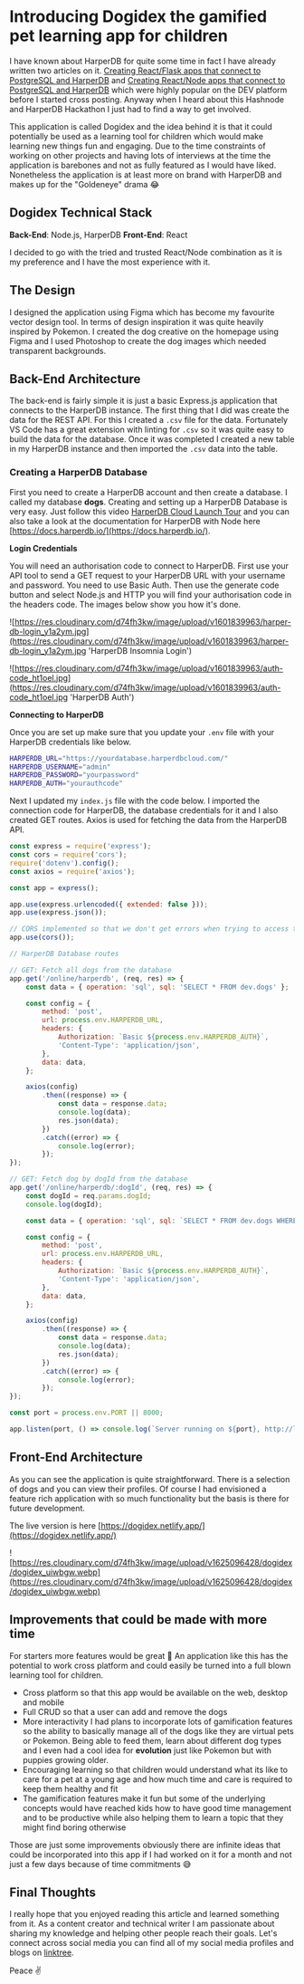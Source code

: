 # Introducing Dogidex the gamified pet learning app for children

I have known about HarperDB for quite some time in fact I have already written two articles on it. [Creating React/Flask apps that connect to PostgreSQL and HarperDB](https://andrewbaisden.hashnode.dev/creating-reactflask-apps-that-connect-to-postgresql-and-harperdb) and [Creating React/Node apps that connect to PostgreSQL and HarperDB](https://andrewbaisden.hashnode.dev/creating-reactnode-apps-that-connect-to-postgresql-and-harperdb) which were highly popular on the DEV platform before I started cross posting. Anyway when I heard about this Hashnode and HarperDB Hackathon I just had to find a way to get involved.

This application is called Dogidex and the idea behind it is that it could potentially be used as a learning tool for children which would make learning new things fun and engaging. Due to the time constraints of working on other projects and having lots of interviews at the time the application is barebones and not as fully featured as I would have liked. Nonetheless the application is at least more on brand with HarperDB and makes up for the "Goldeneye" drama 😂

## Dogidex Technical Stack

**Back-End**: Node.js, HarperDB
**Front-End**: React

I decided to go with the tried and trusted React/Node combination as it is my preference and I have the most experience with it.

## The Design

I designed the application using Figma which has become my favourite vector design tool. In terms of design inspiration it was quite heavily inspired by Pokemon. I created the dog creative on the homepage using Figma and I used Photoshop to create the dog images which needed transparent backgrounds.

## Back-End Architecture

The back-end is fairly simple it is just a basic Express.js application that connects to the HarperDB instance. The first thing that I did was create the data for the REST API. For this I created a `.csv` file for the data. Fortunately VS Code has a great extension with linting for `.csv` so it was quite easy to build the data for the database. Once it was completed I created a new table in my HarperDB instance and then imported the `.csv` data into the table.

### Creating a HarperDB Database

First you need to create a HarperDB account and then create a database. I called my database **dogs**. Creating and setting up a HarperDB Database is very easy. Just follow this video [HarperDB Cloud Launch Tour](https://www.youtube.com/watch?v=fAKZxK-XamM&t=0s) and you can also take a look at the documentation for HarperDB with Node here [https://docs.harperdb.io/](https://docs.harperdb.io/).

**Login Credentials**

You will need an authorisation code to connect to HarperDB. First use your API tool to send a GET request to your HarperDB URL with your username and password. You need to use Basic Auth. Then use the generate code button and select Node.js and HTTP you will find your authorisation code in the headers code. The images below show you how it's done.

![https://res.cloudinary.com/d74fh3kw/image/upload/v1601839963/harper-db-login_y1a2ym.jpg](https://res.cloudinary.com/d74fh3kw/image/upload/v1601839963/harper-db-login_y1a2ym.jpg 'HarperDB Insomnia Login')

![https://res.cloudinary.com/d74fh3kw/image/upload/v1601839963/auth-code_ht1oel.jpg](https://res.cloudinary.com/d74fh3kw/image/upload/v1601839963/auth-code_ht1oel.jpg 'HarperDB Auth')

**Connecting to HarperDB**

Once you are set up make sure that you update your `.env` file with your HarperDB credentials like below.

```bash
HARPERDB_URL="https://yourdatabase.harperdbcloud.com/"
HARPERDB_USERNAME="admin"
HARPERDB_PASSWORD="yourpassword"
HARPERDB_AUTH="yourauthcode"
```

Next I updated my `index.js` file with the code below. I imported the connection code for HarperDB, the database credentials for it and I also created GET routes. Axios is used for fetching the data from the HarperDB API.

```javascript
const express = require('express');
const cors = require('cors');
require('dotenv').config();
const axios = require('axios');

const app = express();

app.use(express.urlencoded({ extended: false }));
app.use(express.json());

// CORS implemented so that we don't get errors when trying to access the server from a different server location
app.use(cors());

// HarperDB Database routes

// GET: Fetch all dogs from the database
app.get('/online/harperdb', (req, res) => {
	const data = { operation: 'sql', sql: 'SELECT * FROM dev.dogs' };

	const config = {
		method: 'post',
		url: process.env.HARPERDB_URL,
		headers: {
			Authorization: `Basic ${process.env.HARPERDB_AUTH}`,
			'Content-Type': 'application/json',
		},
		data: data,
	};

	axios(config)
		.then((response) => {
			const data = response.data;
			console.log(data);
			res.json(data);
		})
		.catch((error) => {
			console.log(error);
		});
});

// GET: Fetch dog by dogId from the database
app.get('/online/harperdb/:dogId', (req, res) => {
	const dogId = req.params.dogId;
	console.log(dogId);

	const data = { operation: 'sql', sql: `SELECT * FROM dev.dogs WHERE id = "${dogId}"` };

	const config = {
		method: 'post',
		url: process.env.HARPERDB_URL,
		headers: {
			Authorization: `Basic ${process.env.HARPERDB_AUTH}`,
			'Content-Type': 'application/json',
		},
		data: data,
	};

	axios(config)
		.then((response) => {
			const data = response.data;
			console.log(data);
			res.json(data);
		})
		.catch((error) => {
			console.log(error);
		});
});

const port = process.env.PORT || 8000;

app.listen(port, () => console.log(`Server running on ${port}, http://localhost:${port}`));
```

## Front-End Architecture

As you can see the application is quite straightforward. There is a selection of dogs and you can view their profiles. Of course I had envisioned a feature rich application with so much functionality but the basis is there for future development.

The live version is here [https://dogidex.netlify.app/](https://dogidex.netlify.app/)

![https://res.cloudinary.com/d74fh3kw/image/upload/v1625096428/dogidex/dogidex_uiwbgw.webp](https://res.cloudinary.com/d74fh3kw/image/upload/v1625096428/dogidex/dogidex_uiwbgw.webp)

## Improvements that could be made with more time

For starters more features would be great 🤣 An application like this has the potential to work cross platform and could easily be turned into a full blown learning tool for children.

- Cross platform so that this app would be available on the web, desktop and mobile
- Full CRUD so that a user can add and remove the dogs
- More interactivity I had plans to incorporate lots of gamification features so the ability to basically manage all of the dogs like they are virtual pets or Pokemon. Being able to feed them, learn about different dog types and I even had a cool idea for **evolution** just like Pokemon but with puppies growing older.
- Encouraging learning so that children would understand what its like to care for a pet at a young age and how much time and care is required to keep them healthy and fit
- The gamification features make it fun but some of the underlying concepts would have reached kids how to have good time management and to be productive while also helping them to learn a topic that they might find boring otherwise

Those are just some improvements obviously there are infinite ideas that could be incorporated into this app if I had worked on it for a month and not just a few days because of time commitments 😅

## Final Thoughts

I really hope that you enjoyed reading this article and learned something from it. As a content creator and technical writer I am passionate about sharing my knowledge and helping other people reach their goals. Let's connect across social media you can find all of my social media profiles and blogs on [linktree](https://linktr.ee/andrewbaisden).

Peace ✌️
